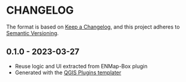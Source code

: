 # CHANGELOG

The format is based on [Keep a Changelog](https://keepachangelog.com/), and this project adheres to [Semantic Versioning](https://semver.org/).

<!--

Unreleased

## version_tag - YYYY-DD-mm

### Added

### Changed

### Removed

-->

## 0.1.0 - 2023-03-27

- Reuse logic and UI extracted from ENMap-Box plugin
- Generated with the [QGIS Plugins templater](https://oslandia.gitlab.io/qgis/template-qgis-plugin/)
